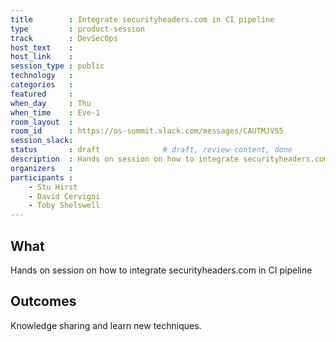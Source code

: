 ```yaml
---
title        : Integrate securityheaders.com in CI pipeline
type         : product-session
track        : DevSecOps
host_text    :
host_link    :
session_type : public
technology   :
categories   :
featured     :
when_day     : Thu
when_time    : Eve-1
room_layout  :
room_id      : https://os-summit.slack.com/messages/CAUTMJVS5
session_slack:
status       : draft              # draft, review-content, done
description  : Hands on session on how to integrate securityheaders.com in CI pipeline
organizers   :
participants :
    - Stu Hirst
    - David Cervigni
    - Toby Shelswell
---
```


## What

Hands on session on how to integrate securityheaders.com in CI pipeline

## Outcomes

Knowledge sharing and learn new techniques.
